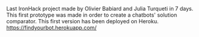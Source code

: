 Last IronHack project made by Olivier Babiard and Julia Turqueti in 7 days. 
This first prototype was made in order to create a chatbots' solution comparator. 
This first version has been deployed on Heroku. 
https://findyourbot.herokuapp.com/


